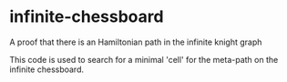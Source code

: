 # infinite-chessboard
A proof that there is an Hamiltonian path in the infinite knight graph

This code is used to search for a minimal 'cell' for the meta-path on the infinite chessboard.

